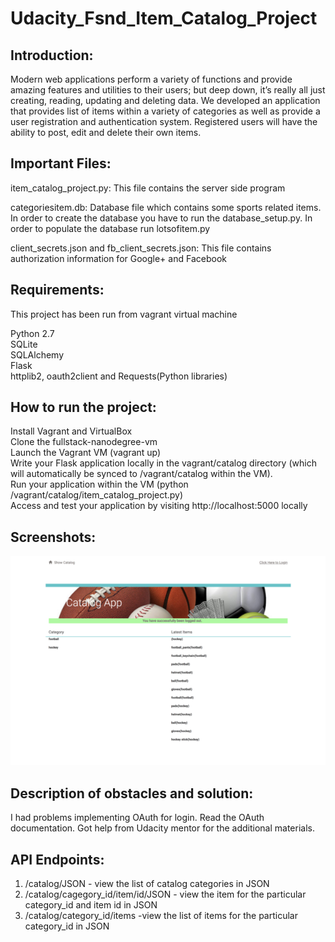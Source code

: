 # Udacity_Fsnd_Item_Catalog_Project

## Introduction:

Modern web applications perform a variety of functions and provide amazing features and utilities to their users; but deep down, it’s really all just creating, reading, updating and deleting data. We developed an application that provides  list of items within a variety of categories as well as provide a user registration and authentication system. Registered users will have the ability to post, edit and delete their own items.


## Important Files:

item_catalog_project.py: This file contains the server side program</br>

categoriesitem.db: Database file which contains some sports related items. In order to create the database you have to run the database_setup.py. In order to populate the database run lotsofitem.py</br>

client_secrets.json and fb_client_secrets.json: This file contains authorization information for Google+ and Facebook</br>

## Requirements:

This project has been run from vagrant virtual machine</br>

Python 2.7</br>
SQLite</br>
SQLAlchemy</br>
Flask</br>
httplib2, oauth2client and Requests(Python libraries)</br>

## How to run the project:

Install Vagrant and VirtualBox</br>
Clone the fullstack-nanodegree-vm</br>
Launch the Vagrant VM (vagrant up)</br>
Write your Flask application locally in the vagrant/catalog directory (which will automatically be synced to /vagrant/catalog within the VM).</br>
Run your application within the VM (python /vagrant/catalog/item_catalog_project.py)</br>
Access and test your application by visiting http://localhost:5000 locally</br>

## Screenshots:

![ScreenShot](https://github.com/subadhra-srinivas/Udacity_Fsnd_Item_Catalog_Project/blob/master/vagrant/catalog/item_catalog-600_medium.png)

## Description of obstacles and solution:

I had problems implementing OAuth for login. Read the OAuth documentation. Got help from Udacity mentor for the additional materials.

## API Endpoints:

1. /catalog/JSON - view the list of catalog categories in JSON</br>
2. /catalog/cagegory_id/item/id/JSON - view the item for the particular
   category_id and item id in JSON</br>
3. /catalog/category_id/items -view the list of items for the particular
   category_id in JSON</br>
